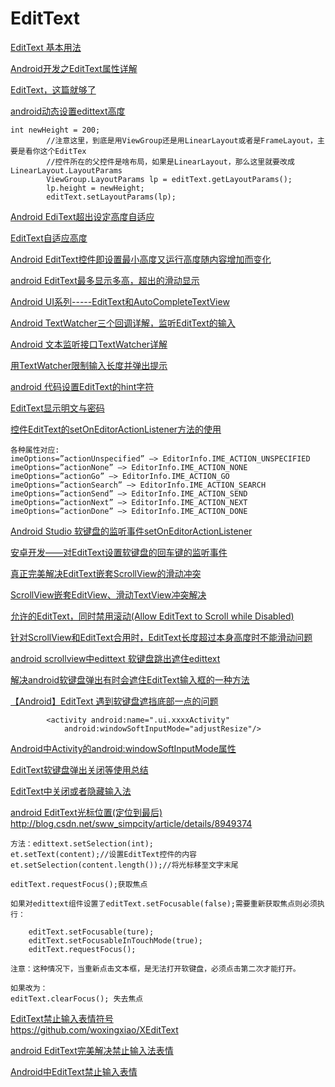EditText
===

[EditText 基本用法](https://www.cnblogs.com/yishaochu/p/5785234.html)  

[Android开发之EditText属性详解](http://www.cnblogs.com/weixing/p/3257058.html)  

[EditText，这篇就够了](https://blog.csdn.net/thanksforandroid/article/details/70859894)  

[android动态设置edittext高度](http://www.debugease.com/android/3534991.html)  
~~~
int newHeight = 200;
        //注意这里，到底是用ViewGroup还是用LinearLayout或者是FrameLayout，主要是看你这个EditTex
        //控件所在的父控件是啥布局，如果是LinearLayout，那么这里就要改成LinearLayout.LayoutParams
        ViewGroup.LayoutParams lp = editText.getLayoutParams();
        lp.height = newHeight;
        editText.setLayoutParams(lp);
~~~

[Android EdiText超出设定高度自适应](https://blog.csdn.net/Androidtalent/article/details/52919925)  

[EditText自适应高度](https://blog.csdn.net/lang791534167/article/details/30542709)  

[Android EditText控件即设置最小高度又运行高度随内容增加而变化](https://blog.csdn.net/qq654783742/article/details/52238970)  

[android EditText最多显示多高，超出的滑动显示](https://blog.csdn.net/qq_33919497/article/details/79960670)  



[Android UI系列-----EditText和AutoCompleteTextView](https://www.cnblogs.com/xiaoluo501395377/p/3411359.html)  

[Android TextWatcher三个回调详解，监听EditText的输入](https://blog.csdn.net/zengsidou/article/details/78665301)  

[Android 文本监听接口TextWatcher详解](https://blog.csdn.net/zhuwentao2150/article/details/51546773)  

[用TextWatcher限制输入长度并弹出提示](https://blog.csdn.net/max2005/article/details/78325009)  

[android 代码设置EditText的hint字符](https://blog.csdn.net/bzlj2912009596/article/details/79549312)  

[EditText显示明文与密码](https://www.cnblogs.com/liunanjava/p/5744088.html)  

[控件EditText的setOnEditorActionListener方法的使用](https://blog.csdn.net/u010041075/article/details/65445043)  
~~~
各种属性对应:
imeOptions=”actionUnspecified” –> EditorInfo.IME_ACTION_UNSPECIFIED
imeOptions=”actionNone” –> EditorInfo.IME_ACTION_NONE
imeOptions=”actionGo” –> EditorInfo.IME_ACTION_GO
imeOptions=”actionSearch” –> EditorInfo.IME_ACTION_SEARCH
imeOptions=”actionSend” –> EditorInfo.IME_ACTION_SEND
imeOptions=”actionNext” –> EditorInfo.IME_ACTION_NEXT
imeOptions=”actionDone” –> EditorInfo.IME_ACTION_DONE
~~~

[Android Studio 软键盘的监听事件setOnEditorActionListener](https://blog.csdn.net/i_love_program__19/article/details/80135946)  


[安卓开发——对EditText设置软键盘的回车键的监听事件](https://blog.csdn.net/qq_28484355/article/details/51307016)  

[真正完美解决EditText嵌套ScrollView的滑动冲突](https://www.jianshu.com/p/44c2e56a43bf)  

[ScrollView嵌套EditView、滑动TextView冲突解决](https://www.jianshu.com/p/e00e36b5cd05)  

[允许的EditText，同时禁用滚动(Allow EditText to Scroll while Disabled)](http://www.it1352.com/139383.html)  

[针对ScrollView和EditText合用时，EditText长度超过本身高度时不能滑动问题](https://blog.csdn.net/smile0heaven/article/details/52780083)  

[android scrollview中edittext 软键盘跳出遮住edittext](https://blog.csdn.net/GEM_yaorao/article/details/51693328)  

[解决android软键盘弹出有时会遮住EditText输入框的一种方法](https://blog.csdn.net/chzjy/article/details/73162671)  

[【Android】EditText 遇到软键盘遮挡底部一点的问题](https://blog.csdn.net/xiaoguda1/article/details/52084248)  

~~~
        <activity android:name=".ui.xxxxActivity"
            android:windowSoftInputMode="adjustResize"/>
~~~

[Android中Activity的android:windowSoftInputMode属性](https://blog.csdn.net/qiutiandepaomo/article/details/84028558)  



[EditText软键盘弹出关闭等使用总结](https://blog.csdn.net/lnn368/article/details/51201148)  

[EditText中关闭或者隐藏输入法](https://kevin19900306.iteye.com/blog/1310677)  

[android EditText光标位置(定位到最后)](https://www.cnblogs.com/jenson138/p/4342699.html)  
http://blog.csdn.net/sww_simpcity/article/details/8949374  

~~~
方法：edittext.setSelection(int);
et.setText(content);//设置EditText控件的内容
et.setSelection(content.length());//将光标移至文字末尾

editText.requestFocus();获取焦点

如果对edittext组件设置了editText.setFocusable(false);需要重新获取焦点则必须执行：

    editText.setFocusable(ture);
    editText.setFocusableInTouchMode(true);
    editText.requestFocus();

注意：这种情况下，当重新点击文本框，是无法打开软键盘，必须点击第二次才能打开。

如果改为：
editText.clearFocus(); 失去焦点
~~~

[EditText禁止输入表情符号](https://blog.csdn.net/suyimin2010/article/details/82250467)  
https://github.com/woxingxiao/XEditText

[android EditText完美解决禁止输入法表情](https://blog.csdn.net/chenhuakang/article/details/53308255)  

[Android中EditText禁止输入表情](https://www.jianshu.com/p/a2b4eec5ed16)  








